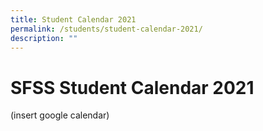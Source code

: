 ```yaml
---
title: Student Calendar 2021
permalink: /students/student-calendar-2021/
description: ""
---
```


# **SFSS Student Calendar 2021**

(insert google calendar)